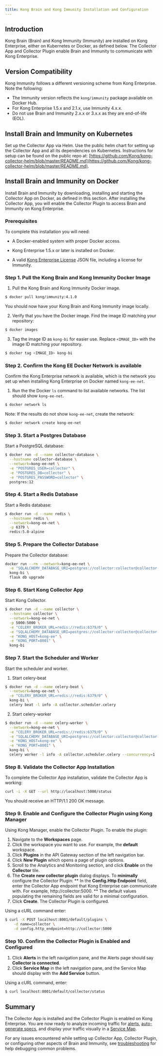 ```yaml
---
title: Kong Brain and Kong Immunity Installation and Configuration
---
```


## Introduction
Kong Brain (Brain) and Kong Immunity (Immunity) are installed on Kong Enterprise, either on Kubernetes or Docker, as defined below. The Collector App and Collector Plugin enable Brain and Immunity to communicate with Kong Enterprise.

## Version Compatibility
Kong Immunity follows a different versioning scheme from Kong Enterprise. Note the following:
* The Immunity version reflects the `kong/immunity` package available on Docker Hub.
* For Kong Enterprise 1.5.x and 2.1.x, use Immunity 4.x.x.
* Do not use Brain and Immunity 2.x.x or 3.x.x as they are end-of-life (EOL).

## Install Brain and Immunity on Kubernetes
Set up the Collector App via Helm. Use the public helm chart for setting up the Collector App and all its dependencies on Kubernetes. Instructions for setup can be found on the public repo at: [https://github.com/Kong/kong-collector-helm/blob/master/README.md](https://github.com/Kong/kong-collector-helm/blob/master/README.md).

## Install Brain and Immunity on Docker
Install Brain and Immunity by downloading, installing and starting the Collector App on Docker, as defined in this section. After installing the Collector App, you will enable the Collector Plugin to access Brain and Immunity on Kong Enterprise.

### Prerequisites
To complete this installation you will need:

* A Docker-enabled system with proper Docker access.

* Kong Enterprise 1.5.x or later is installed on Docker.

* A valid [Kong Enterprise License](/enterprise/{{include.kong_version}}/deployment/access-license/) JSON file, including a license for Immunity.

### Step 1. Pull the Kong Brain and Kong Immunity Docker Image

1. Pull the Kong Brain and Kong Immunity Docker image.
```bash
$ docker pull kong/immunity:4.1.0
```
You should now have your Kong Brain and Kong Immunity image locally.

2. Verify that you have the Docker image. Find the image ID matching your repository:
```bash
$ docker images
```
3. Tag the image ID as `kong-bi` for easier use. Replace `<IMAGE_ID>` with the image ID matching your repository.
```bash
$ docker tag <IMAGE_ID> kong-bi
```

### Step 2. Confirm the Kong EE Docker Network is available
Confirm the Kong Enterprise network is available, which is the network you set up when installing Kong Enterprise on Docker named `kong-ee-net`.

1. Run the the Docker `ls` command to list available networks. The list should show `kong-ee-net`.
```bash
$ docker network ls
```

Note: If the results do not show `kong-ee-net`, create the network:
```bash
$ docker network create kong-ee-net
```

### Step 3. Start a Postgres Database
Start a PostgreSQL database:
```bash
$ docker run -d --name collector-database \
  --hostname collector-database \
  --network=kong-ee-net \
  -e "POSTGRES_USER=collector" \
  -e "POSTGRES_DB=collector" \
  -e "POSTGRES_PASSWORD=collector" \
  postgres:12
```

### Step 4. Start a Redis Database
Start a Redis database:
```bash
$ docker run -d --name redis \
  --hostname redis \
  --network=kong-ee-net \
  -p 6379 \
  redis:5.0-alpine
```

### Step 5. Prepare the Collector Database
Prepare the Collector database:
```bash
docker run --rm --network=kong-ee-net \
  -e "SQLALCHEMY_DATABASE_URI=postgres://collector:collector@collector-database:5432/collector" \
  kong-bi \
  flask db upgrade
```

### Step 6. Start Kong Collector App
Start Kong Collector.

```bash
$ docker run -d --name collector \
  --hostname collector \
  --network=kong-ee-net \
  -p 5000:5000 \
  -e "CELERY_BROKER_URL=redis://redis:6379/0" \
  -e "SQLALCHEMY_DATABASE_URI=postgres://collector:collector@collector-database:5432/collector" \
  -e "KONG_HOST=kong-ee" \
  -e "KONG_PORT=8001" \
  kong-bi
```

### Step 7. Start the Scheduler and Worker
Start the scheduler and worker.

1. Start celery-beat
```bash
$ docker run -d --name celery-beat \
  --network=kong-ee-net \
  -e "CELERY_BROKER_URL=redis://redis:6379/0" \
  kong-bi \
  celery beat -l info -A collector.scheduler.celery
```

2. Start celery-worker
```bash
$ docker run -d --name celery-worker \
  --network=kong-ee-net \
  -e "CELERY_BROKER_URL=redis://redis:6379/0" \
  -e "SQLALCHEMY_DATABASE_URI=postgres://collector:collector@collector-database:5432/collector" \
  -e "KONG_HOST=kong-ee" \
  -e "KONG_PORT=8001" \
  kong-bi \
  celery worker -l info -A collector.scheduler.celery --concurrency=1
```

### Step 8. Validate the Collector App Installation
To complete the Collector App installation, validate the Collector App is working:
```bash
curl -i -X GET --url http://localhost:5000/status
```
You should receive an HTTP/1.1 200 OK message.


### Step 9. Enable and Configure the Collector Plugin using Kong Manager

Using Kong Manager, enable the Collector Plugin. To enable the plugin:
1. Navigate to the **Workspaces** page.
2. Click the workspace you want to use. For example, the **default** workspace.
3. Click **Plugins** in the API Gateway section of the left navigation bar.
4. Click **New Plugin** which opens a page of plugin options.
5. Scroll to the Analytics and Monitoring section, and click **Enable** on the **Collector** tile.
6. The **Create new collector plugin** dialog displays. To **minimally** configure the Collector Plugin:
** In the **Config.Http Endpoint** field, enter the Collector App endpoint that Kong Enterprise can communicate with. For example, http://collector:5000.
** The default values populating the remaining fields are valid for a minimal configuration.
7. Click **Create**. The Collector Plugin is configured.

Using a cURL command enter:
```bash
$ curl -X POST localhost:8001/default/plugins \
    -d name=collector \
    -d config.http_endpoint=http://collector:5000
```    

### Step 10. Confirm the Collector Plugin is Enabled and Configured
1. Click **Alerts** in the left navigation pane, and the Alerts page should say **Collector is connected**.
2. Click **Service Map** in the left navigation pane, and the Service Map should display with the **Add Service** button.

Using a cURL command, enter:
```bash
$ curl localhost:8001/default/collector/status
```

## Summary
The Collector App is installed and the Collector Plugin is enabled on Kong Enterprise. You are now ready to analyze incoming traffic for [alerts](/enterprise/{{page.kong_version}}/brain-immunity/alerts), [auto-generate specs](/enterprise/{{page.kong_version}}/brain-immunity/auto-generated-specs), and display your traffic visually in a [Service Map](/enterprise/{{page.kong_version}}/brain-immunity/service-map).

For any issues encountered while setting up Collector App, Collector Plugin, or configuring other aspects of Brain and Immunity, see [troubleshooting](/enterprise/{{page.kong_version}}/brain-immunity/troubleshooting) for help debugging common problems.
